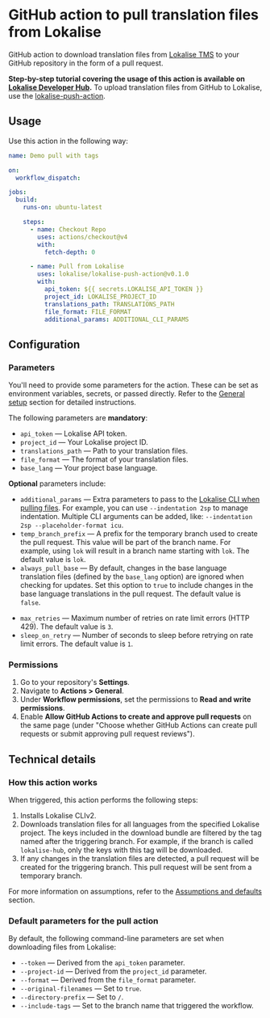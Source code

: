 # GitHub action to pull translation files from Lokalise

GitHub action to download translation files from [Lokalise TMS](https://lokalise.com/) to your GitHub repository in the form of a pull request.

**Step-by-step tutorial covering the usage of this action is available on [Lokalise Developer Hub](https://developers.lokalise.com/docs/github-actions).** To upload translation files from GitHub to Lokalise, use the [lokalise-push-action](https://github.com/lokalise/lokalise-push-action).

## Usage

Use this action in the following way:

```yaml
name: Demo pull with tags

on:
  workflow_dispatch:

jobs:
  build:
    runs-on: ubuntu-latest

    steps:
      - name: Checkout Repo
        uses: actions/checkout@v4
        with:
          fetch-depth: 0

      - name: Pull from Lokalise
        uses: lokalise/lokalise-push-action@v0.1.0
        with:
          api_token: ${{ secrets.LOKALISE_API_TOKEN }}
          project_id: LOKALISE_PROJECT_ID
          translations_path: TRANSLATIONS_PATH
          file_format: FILE_FORMAT
          additional_params: ADDITIONAL_CLI_PARAMS
```

## Configuration

### Parameters

You'll need to provide some parameters for the action. These can be set as environment variables, secrets, or passed directly. Refer to the [General setup](https://developers.lokalise.com/docs/github-actions#general-setup-overview) section for detailed instructions.

The following parameters are **mandatory**:

- `api_token` — Lokalise API token.
- `project_id` — Your Lokalise project ID.
- `translations_path` — Path to your translation files.
- `file_format` — The format of your translation files.
- `base_lang` — Your project base language.

**Optional** parameters include:

- `additional_params` — Extra parameters to pass to the [Lokalise CLI when pulling files](https://github.com/lokalise/lokalise-cli-2-go/blob/main/docs/lokalise2_file_download.md). For example, you can use `--indentation 2sp` to manage indentation. Multiple CLI arguments can be added, like: `--indentation 2sp --placeholder-format icu`.
- `temp_branch_prefix` — A prefix for the temporary branch used to create the pull request. This value will be part of the branch name. For example, using `lok` will result in a branch name starting with `lok`. The default value is `lok`.
- `always_pull_base` — By default, changes in the base language translation files (defined by the `base_lang` option) are ignored when checking for updates. Set this option to `true` to include changes in the base language translations in the pull request. The default value is `false`.
* `max_retries` — Maximum number of retries on rate limit errors (HTTP 429). The default value is `3`.
* `sleep_on_retry` — Number of seconds to sleep before retrying on rate limit errors. The default value is `1`.

### Permissions

1. Go to your repository's **Settings**.
2. Navigate to **Actions > General**.
3. Under **Workflow permissions**, set the permissions to **Read and write permissions**.
4. Enable **Allow GitHub Actions to create and approve pull requests** on the same page (under "Choose whether GitHub Actions can create pull requests or submit approving pull request reviews").

## Technical details

### How this action works

When triggered, this action performs the following steps:

1. Installs Lokalise CLIv2.
2. Downloads translation files for all languages from the specified Lokalise project. The keys included in the download bundle are filtered by the tag named after the triggering branch. For example, if the branch is called `lokalise-hub`, only the keys with this tag will be downloaded.
3. If any changes in the translation files are detected, a pull request will be created for the triggering branch. This pull request will be sent from a temporary branch.

For more information on assumptions, refer to the [Assumptions and defaults](https://developers.lokalise.com/docs/github-actions#assumptions-and-defaults) section.

### Default parameters for the pull action

By default, the following command-line parameters are set when downloading files from Lokalise:

- `--token` — Derived from the `api_token` parameter.
- `--project-id` — Derived from the `project_id` parameter.
- `--format` — Derived from the `file_format` parameter.
- `--original-filenames` — Set to `true`.
- `--directory-prefix` — Set to `/`.
- `--include-tags` — Set to the branch name that triggered the workflow.
